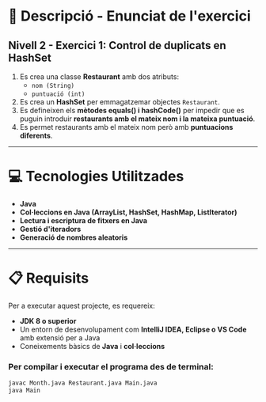 # 📄 Descripció - Enunciat de l'exercici

## Nivell 2 - Exercici 1: Control de duplicats en HashSet

1. Es crea una classe **Restaurant** amb dos atributs:
   - `nom (String)`
   - `puntuació (int)`
2. Es crea un **HashSet** per emmagatzemar objectes `Restaurant`.
3. Es defineixen els **mètodes equals() i hashCode()** per impedir que es puguin introduir **restaurants amb el mateix nom i la mateixa puntuació**.
4. Es permet restaurants amb el mateix nom però amb **puntuacions diferents**.

---

# 💻 Tecnologies Utilitzades

- **Java**
- **Col·leccions en Java (ArrayList, HashSet, HashMap, ListIterator)**
- **Lectura i escriptura de fitxers en Java**
- **Gestió d'iteradors**
- **Generació de nombres aleatoris**

---

# 📋 Requisits

Per a executar aquest projecte, es requereix:

- **JDK 8 o superior**
- Un entorn de desenvolupament com **IntelliJ IDEA, Eclipse o VS Code** amb extensió per a Java
- Coneixements bàsics de **Java** i **col·leccions**

### Per compilar i executar el programa des de terminal:
```sh
javac Month.java Restaurant.java Main.java
java Main
```

